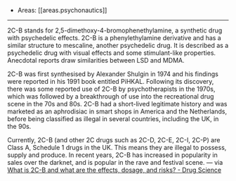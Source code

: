 
- Areas: [[areas.psychonautics]]

---

2C-B stands for 2,5-dimethoxy-4-bromophenethylamine, a synthetic drug with psychedelic effects. 2C-B is a phenylethylamine derivative and has a similar structure to mescaline, another psychedelic drug. It is described as a psychedelic drug with visual effects and some stimulant-like properties. Anecdotal reports draw similarities between LSD and MDMA.

2C-B was first synthesised by Alexander Shulgin in 1974 and his findings were reported in his 1991 book entitled PiHKAL. Following its discovery, there was some reported use of 2C-B by psychotherapists in the 1970s, which was followed by a breakthrough of use into the recreational drug scene in the 70s and 80s. 2C-B had a short-lived legitimate history and was marketed as an aphrodisiac in smart shops in America and the Netherlands, before being classified as illegal in several countries, including the UK, in the 90s.

Currently, 2C-B (and other 2C drugs such as 2C-D, 2C-E, 2C-I, 2C-P) are Class A, Schedule 1 drugs in the UK. This means they are illegal to possess, supply and produce. In recent years, 2C-B has increased in popularity in sales over the darknet, and is popular in the rave and festival scene. — via [What is 2C-B and what are the effects, dosage, and risks? - Drug Science](https://www.drugscience.org.uk/drug-information/2cb/)
